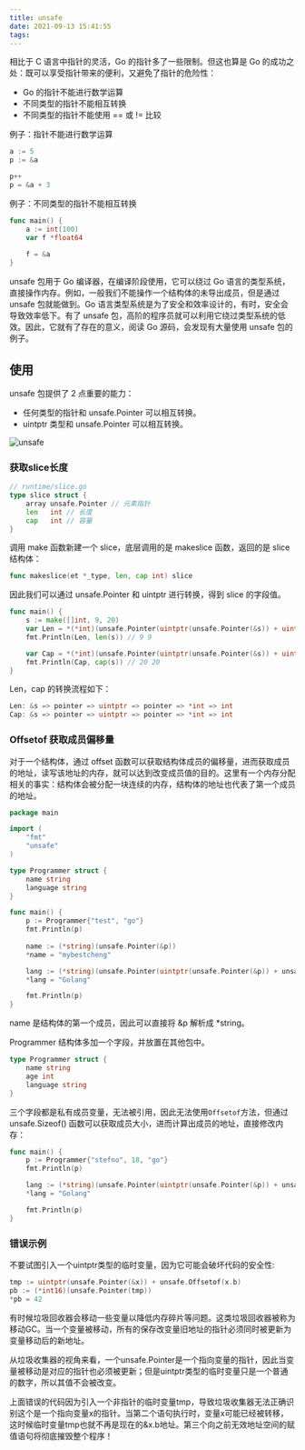 ```yaml
---
title: unsafe
date: 2021-09-13 15:41:55
tags:
---
```

相比于 C 语言中指针的灵活，Go 的指针多了一些限制。但这也算是 Go 的成功之处：既可以享受指针带来的便利，又避免了指针的危险性：

- Go 的指针不能进行数学运算
- 不同类型的指针不能相互转换
- 不同类型的指针不能使用 == 或 != 比较

例子：指针不能进行数学运算

```go
a := 5
p := &a

p++
p = &a + 3
```

例子：不同类型的指针不能相互转换

```go
func main() {
	a := int(100)
	var f *float64
	
	f = &a
}
```

unsafe 包用于 Go 编译器，在编译阶段使用，它可以绕过 Go 语言的类型系统，直接操作内存。例如，一般我们不能操作一个结构体的未导出成员，但是通过 unsafe 包就能做到。Go 语言类型系统是为了安全和效率设计的，有时，安全会导致效率低下。有了 unsafe 包，高阶的程序员就可以利用它绕过类型系统的低效。因此，它就有了存在的意义，阅读 Go 源码，会发现有大量使用 unsafe 包的例子。

## 使用

unsafe 包提供了 2 点重要的能力：

- 任何类型的指针和 unsafe.Pointer 可以相互转换。
- uintptr 类型和 unsafe.Pointer 可以相互转换。

![unsafe](unsafe.png)

### 获取slice长度

```go
// runtime/slice.go
type slice struct {
    array unsafe.Pointer // 元素指针
    len   int // 长度 
    cap   int // 容量
}
```

调用 make 函数新建一个 slice，底层调用的是 makeslice 函数，返回的是 slice 结构体：

```go
func makeslice(et *_type, len, cap int) slice
```

因此我们可以通过 unsafe.Pointer 和 uintptr 进行转换，得到 slice 的字段值。

```go
func main() {
	s := make([]int, 9, 20)
	var Len = *(*int)(unsafe.Pointer(uintptr(unsafe.Pointer(&s)) + uintptr(8)))
	fmt.Println(Len, len(s)) // 9 9

	var Cap = *(*int)(unsafe.Pointer(uintptr(unsafe.Pointer(&s)) + uintptr(16)))
	fmt.Println(Cap, cap(s)) // 20 20
}
```

Len，cap 的转换流程如下：

```go
Len: &s => pointer => uintptr => pointer => *int => int
Cap: &s => pointer => uintptr => pointer => *int => int
```

### Offsetof 获取成员偏移量

对于一个结构体，通过 offset 函数可以获取结构体成员的偏移量，进而获取成员的地址，读写该地址的内存，就可以达到改变成员值的目的。这里有一个内存分配相关的事实：结构体会被分配一块连续的内存，结构体的地址也代表了第一个成员的地址。

```go
package main

import (
	"fmt"
	"unsafe"
)

type Programmer struct {
	name string
	language string
}

func main() {
	p := Programmer{"test", "go"}
	fmt.Println(p)
	
	name := (*string)(unsafe.Pointer(&p))
	*name = "mybestcheng"

	lang := (*string)(unsafe.Pointer(uintptr(unsafe.Pointer(&p)) + unsafe.Offsetof(p.language)))
	*lang = "Golang"

	fmt.Println(p)
}
```

name 是结构体的第一个成员，因此可以直接将 &p 解析成 *string。

 Programmer 结构体多加一个字段，并放置在其他包中。

```go
type Programmer struct {
	name string
	age int
	language string
}
```

三个字段都是私有成员变量，无法被引用，因此无法使用`Offsetof`方法，但通过 unsafe.Sizeof() 函数可以获取成员大小，进而计算出成员的地址，直接修改内存：

```go
func main() {
	p := Programmer{"stefno", 18, "go"}
	fmt.Println(p)

	lang := (*string)(unsafe.Pointer(uintptr(unsafe.Pointer(&p)) + unsafe.Sizeof(int(0)) + unsafe.Sizeof(string(""))))
	*lang = "Golang"

	fmt.Println(p)
}
```

### 错误示例

不要试图引入一个uintptr类型的临时变量，因为它可能会破坏代码的安全性:

```go
tmp := uintptr(unsafe.Pointer(&x)) + unsafe.Offsetof(x.b)
pb := (*int16)(unsafe.Pointer(tmp))
*pb = 42
```

有时候垃圾回收器会移动一些变量以降低内存碎片等问题。这类垃圾回收器被称为移动GC。当一个变量被移动，所有的保存改变量旧地址的指针必须同时被更新为变量移动后的新地址。

从垃圾收集器的视角来看，一个unsafe.Pointer是一个指向变量的指针，因此当变量被移动是对应的指针也必须被更新；但是uintptr类型的临时变量只是一个普通的数字，所以其值不会被改变。

上面错误的代码因为引入一个非指针的临时变量tmp，导致垃圾收集器无法正确识别这个是一个指向变量x的指针。当第二个语句执行时，变量x可能已经被转移，这时候临时变量tmp也就不再是现在的&x.b地址。第三个向之前无效地址空间的赋值语句将彻底摧毁整个程序！